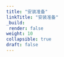 ```yaml
---
title: "安装准备"
linkTitle: "安装准备"
_build:
 render: false 
weight: 10
collapsible: true
draft: false
---
```


